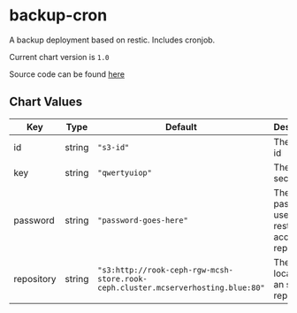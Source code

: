 backup-cron
===========
A backup deployment based on restic. Includes cronjob.

Current chart version is `1.0`

Source code can be found [here](https://github.com/mcserverhosting-net/charts)



## Chart Values

| Key | Type | Default | Description |
|-----|------|---------|-------------|
| id | string | `"s3-id"` | The S3 key id |
| key | string | `"qwertyuiop"` | The S3 key secret |
| password | string | `"password-goes-here"` | The password, used by restic, to access the repository |
| repository | string | `"s3:http://rook-ceph-rgw-mcsh-store.rook-ceph.cluster.mcserverhosting.blue:80"` | The location of an s3 repository |
